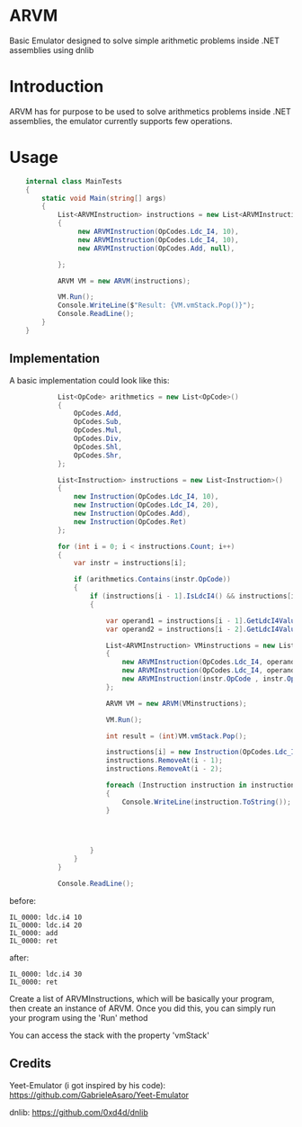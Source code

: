 # ARVM
Basic Emulator designed to solve simple arithmetic problems inside .NET assemblies using dnlib


# Introduction

ARVM has for purpose to be used to solve arithmetics problems inside .NET assemblies, the emulator currently supports few operations.


# Usage
```cs
    internal class MainTests
    {
        static void Main(string[] args)
        {
            List<ARVMInstruction> instructions = new List<ARVMInstruction>()
            {
                 new ARVMInstruction(OpCodes.Ldc_I4, 10),
                 new ARVMInstruction(OpCodes.Ldc_I4, 10),
                 new ARVMInstruction(OpCodes.Add, null),

            };

            ARVM VM = new ARVM(instructions);

            VM.Run();
            Console.WriteLine($"Result: {VM.vmStack.Pop()}");
            Console.ReadLine();
        }
    }
```

## Implementation

A basic implementation could look like this:

```cs
            List<OpCode> arithmetics = new List<OpCode>()
            {
                OpCodes.Add,
                OpCodes.Sub,
                OpCodes.Mul,
                OpCodes.Div,
                OpCodes.Shl,
                OpCodes.Shr,
            };

            List<Instruction> instructions = new List<Instruction>()
            {
                new Instruction(OpCodes.Ldc_I4, 10),
                new Instruction(OpCodes.Ldc_I4, 20),
                new Instruction(OpCodes.Add),
                new Instruction(OpCodes.Ret)
            };

            for (int i = 0; i < instructions.Count; i++)
            {
                var instr = instructions[i];

                if (arithmetics.Contains(instr.OpCode))
                {
                    if (instructions[i - 1].IsLdcI4() && instructions[i - 2].IsLdcI4())
                    {

                        var operand1 = instructions[i - 1].GetLdcI4Value();
                        var operand2 = instructions[i - 2].GetLdcI4Value();

                        List<ARVMInstruction> VMinstructions = new List<ARVMInstruction>()
                        {
                            new ARVMInstruction(OpCodes.Ldc_I4, operand2),
                            new ARVMInstruction(OpCodes.Ldc_I4, operand1),
                            new ARVMInstruction(instr.OpCode , instr.Operand),
                        };

                        ARVM VM = new ARVM(VMinstructions);

                        VM.Run();

                        int result = (int)VM.vmStack.Pop();

                        instructions[i] = new Instruction(OpCodes.Ldc_I4, result);
                        instructions.RemoveAt(i - 1);
                        instructions.RemoveAt(i - 2);

                        foreach (Instruction instruction in instructions)
                        {
                            Console.WriteLine(instruction.ToString());
                        }
                        



                    }
                }
            }

            Console.ReadLine();
```

before:
```
IL_0000: ldc.i4 10
IL_0000: ldc.i4 20
IL_0000: add
IL_0000: ret
```

after:
```
IL_0000: ldc.i4 30
IL_0000: ret
```





Create a list of ARVMInstructions, which will be basically your program, then create an instance of ARVM.
Once you did this, you can simply run your program using the 'Run' method

You can access the stack with the property 'vmStack'





## Credits

Yeet-Emulator (i got inspired by his code): https://github.com/GabrieleAsaro/Yeet-Emulator

dnlib: https://github.com/0xd4d/dnlib
